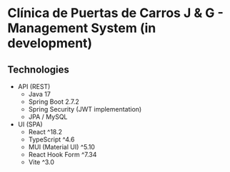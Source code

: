 # Clínica de Puertas de Carros J & G - Management System (in development)

## Technologies

- API (REST)
  - Java 17
  - Spring Boot 2.7.2
  - Spring Security (JWT implementation)
  - JPA / MySQL
- UI (SPA)
  - React ^18.2
  - TypeScript ^4.6
  - MUI (Material UI) ^5.10
  - React Hook Form ^7.34
  - Vite ^3.0
